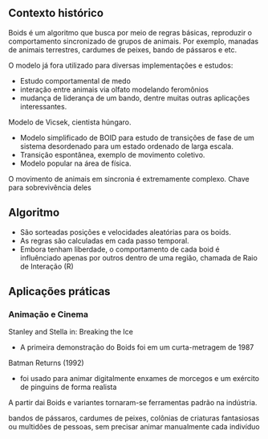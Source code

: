 ## Contexto histórico

Boids é um algoritmo que busca por meio de regras básicas, reproduzir o comportamento sincronizado de grupos de animais. Por exemplo, manadas de animais terrestres, cardumes de peixes, bando de pássaros e etc.

O modelo já fora utilizado para diversas implementações e estudos:

- Estudo comportamental de medo
- interação entre animais via olfato modelando feromônios
- mudança de liderança de um bando, dentre muitas outras aplicações interessantes.

Modelo de Vicsek, cientista húngaro.

- Modelo simplificado de BOID para estudo de transições de fase de um sistema desordenado para um estado ordenado de larga escala.
- Transição espontânea, exemplo de movimento coletivo.
- Modelo popular na área de física.

O movimento de animais em sincronia é extremamente complexo.
Chave para sobrevivência deles

## Algoritmo

- São sorteadas posições e velocidades aleatórias para os boids.
- As regras são calculadas em cada passo temporal.
- Embora tenham liberdade, o comportamento de cada boid é influênciado apenas por outros dentro de uma região, chamada de Raio de Interação (R)



## Aplicações práticas

### Animação e Cinema
Stanley and Stella in: Breaking the Ice
- A primeira demonstração do Boids foi em um curta-metragem de 1987

Batman Returns (1992)
- foi usado para animar digitalmente enxames de morcegos e um exército de pinguins de forma realista

A partir dai Boids e variantes tornaram-se ferramentas padrão na indústria.

bandos de pássaros, cardumes de peixes, colônias de criaturas fantasiosas ou multidões de pessoas, sem precisar animar manualmente cada indivíduo
